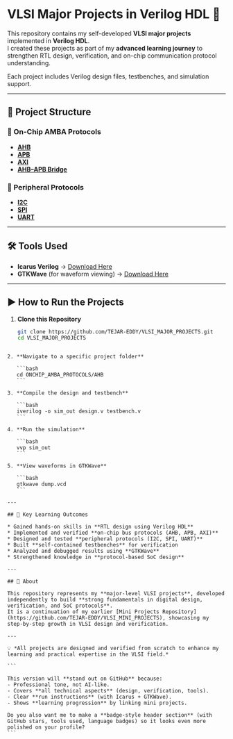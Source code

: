 # VLSI Major Projects in Verilog HDL 🚀  

This repository contains my self-developed **VLSI major projects** implemented in **Verilog HDL**.  
I created these projects as part of my **advanced learning journey** to strengthen RTL design, verification, and on-chip communication protocol understanding.  

Each project includes Verilog design files, testbenches, and simulation support.

---

## 📂 Project Structure

### 🔹 On-Chip AMBA Protocols
- **[AHB](./ONCHIP_AMBA_PROTOCOLS/AHB)**  
- **[APB](./ONCHIP_AMBA_PROTOCOLS/APB)**  
- **[AXI](./ONCHIP_AMBA_PROTOCOLS/AXI)**  
- **[AHB–APB Bridge](./ONCHIP_AMBA_PROTOCOLS/AHB_APB_BRIDGE)**  

### 🔹 Peripheral Protocols
- **[I2C](./PERIPHERAL_PROTOCOLS/I2C)**  
- **[SPI](./PERIPHERAL_PROTOCOLS/SPI)**  
- **[UART](./PERIPHERAL_PROTOCOLS/UART)**  

---

## 🛠️ Tools Used
- **Icarus Verilog** → [Download Here](https://steveicarus.github.io/iverilog/)  
- **GTKWave** (for waveform viewing) → [Download Here](http://gtkwave.sourceforge.net/)  

---

## ▶️ How to Run the Projects

1. **Clone this Repository**
   ```bash
   git clone https://github.com/TEJAR-EDDY/VLSI_MAJOR_PROJECTS.git
   cd VLSI_MAJOR_PROJECTS
````

2. **Navigate to a specific project folder**

   ```bash
   cd ONCHIP_AMBA_PROTOCOLS/AHB
   ```

3. **Compile the design and testbench**

   ```bash
   iverilog -o sim_out design.v testbench.v
   ```

4. **Run the simulation**

   ```bash
   vvp sim_out
   ```

5. **View waveforms in GTKWave**

   ```bash
   gtkwave dump.vcd
   ```

---

## 📖 Key Learning Outcomes

* Gained hands-on skills in **RTL design using Verilog HDL**
* Implemented and verified **on-chip bus protocols (AHB, APB, AXI)**
* Designed and tested **peripheral protocols (I2C, SPI, UART)**
* Built **self-contained testbenches** for verification
* Analyzed and debugged results using **GTKWave**
* Strengthened knowledge in **protocol-based SoC design**

---

## 🌟 About

This repository represents my **major-level VLSI projects**, developed independently to build **strong fundamentals in digital design, verification, and SoC protocols**.
It is a continuation of my earlier [Mini Projects Repository](https://github.com/TEJAR-EDDY/VLSI_MINI_PROJECTS), showcasing my step-by-step growth in VLSI design and verification.

---

💡 *All projects are designed and verified from scratch to enhance my learning and practical expertise in the VLSI field.*

```

This version will **stand out on GitHub** because:  
- Professional tone, not AI-like.  
- Covers **all technical aspects** (design, verification, tools).  
- Clear **run instructions** (with Icarus + GTKWave).  
- Shows **learning progression** by linking mini projects.  

Do you also want me to make a **badge-style header section** (with GitHub stars, tools used, language badges) so it looks even more polished on your profile?
```
